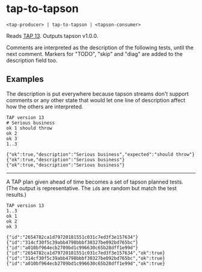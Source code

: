 # tap-to-tapson

    <tap-producer> | tap-to-tapson | <tapson-consumer>

Reads [TAP 13][1].  Outputs tapson v1.0.0.

Comments are interpreted as the description of the following tests, until the
next comment.  Markers for "TODO", "skip" and "diag" are added to the
description field too.

## Examples

<!-- !test program lsc cli.ls | head -c -1 -->

The description is put everywhere because tapson streams don't support comments
or any other state that would let one line of description affect how the others
are interpreted.

<!-- !test in simple example -->

    TAP version 13
    # Serious business
    ok 1 should throw
    ok 2
    ok 3
    1..3

<!-- !test out simple example -->

    {"ok":true,"description":"Serious business","expected":"should throw"}
    {"ok":true,"description":"Serious business"}
    {"ok":true,"description":"Serious business"}

* * *

A TAP plan given ahead of time becomes a set of tapson planned tests.  (The
output is representative.  The `id`s are random but match the test results.)

<!-- egh, don't know how to write a concise shell script to test that -->

    TAP version 13
    1..3
    ok 1
    ok 2
    ok 3

<!-- comment just to split the code blocks... -->

    {"id":"2654782ca1d79720181551c031c7ed3f3e157634"}
    {"id":"314cf30f5c39abb4798bbbf30327be092bd765bc"}
    {"id":"a010bf964ecb2709bd1c996630c65b28dff1e99d"}
    {"id":"2654782ca1d79720181551c031c7ed3f3e157634","ok":true}
    {"id":"314cf30f5c39abb4798bbbf30327be092bd765bc","ok":true}
    {"id":"a010bf964ecb2709bd1c996630c65b28dff1e99d","ok":true}

[1]: https://testanything.org/tap-version-13-specification.html
